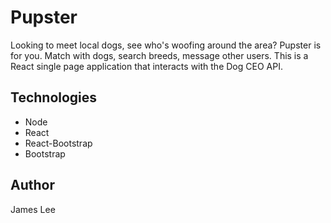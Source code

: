 # Pupster

Looking to meet local dogs, see who's woofing around the area?  Pupster is for you.  Match with dogs, search breeds, message other users.  This is a React single page application that interacts with the Dog CEO API.

## Technologies

* Node
* React
* React-Bootstrap
* Bootstrap

## Author

James Lee
